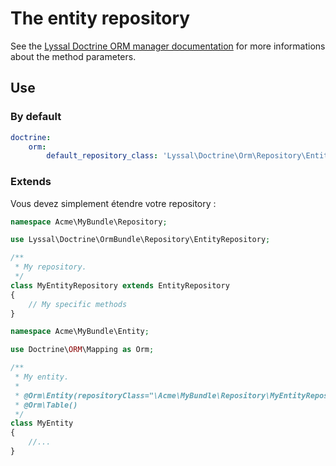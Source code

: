 # The entity repository

See the [Lyssal Doctrine ORM manager documentation](Manager.md) for more informations about the method parameters.


## Use

### By default

```yml
doctrine:
    orm:
        default_repository_class: 'Lyssal\Doctrine\Orm\Repository\EntityRepository'
```

### Extends

Vous devez simplement étendre votre repository :

```php
namespace Acme\MyBundle\Repository;

use Lyssal\Doctrine\OrmBundle\Repository\EntityRepository;

/**
 * My repository.
 */
class MyEntityRepository extends EntityRepository
{
    // My specific methods
}
```

```php
namespace Acme\MyBundle\Entity;

use Doctrine\ORM\Mapping as Orm;

/**
 * My entity.
 * 
 * @Orm\Entity(repositoryClass="\Acme\MyBundle\Repository\MyEntityRepository")
 * @Orm\Table()
 */
class MyEntity
{
    //...
}
```
